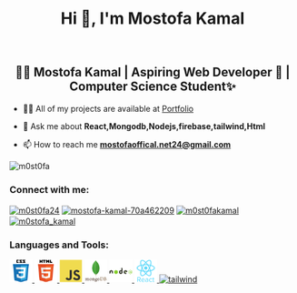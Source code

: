 <h1 align="center">Hi 👋, I'm Mostofa Kamal</h1>
<a href="" target="blank"><img align="center" src="https://cdn.dribbble.com/users/1162077/screenshots/3848914/programmer.gif" alt="" height="w-full" width="full" /></a>
<h2 align="center">👨‍💻 Mostofa Kamal | Aspiring Web Developer 🚀 | Computer Science Student✨</h2>

- 👨‍💻 All of my projects are available at [Portfolio](https://github.com/m0st0fa?tab=repositories)

- 💬 Ask me about **React,Mongodb,Nodejs,firebase,tailwind,Html**

- 📫 How to reach me **mostofaoffical.net24@gmail.com**

<p><img align="center" src="https://github-readme-streak-stats.herokuapp.com/?user=m0st0fa&" alt="m0st0fa" /></p>

<h3 align="left">Connect with me:</h3>
<p align="left">
<a href="https://twitter.com/m0st0fa24" target="blank"><img align="center" src="https://raw.githubusercontent.com/rahuldkjain/github-profile-readme-generator/master/src/images/icons/Social/twitter.svg" alt="m0st0fa24" height="30" width="40" /></a>
<a href="https://linkedin.com/in/mostofa-kamal-70a462209" target="blank"><img align="center" src="https://raw.githubusercontent.com/rahuldkjain/github-profile-readme-generator/master/src/images/icons/Social/linked-in-alt.svg" alt="mostofa-kamal-70a462209" height="30" width="40" /></a>
<a href="https://fb.com/m0st0fakamal" target="blank"><img align="center" src="https://raw.githubusercontent.com/rahuldkjain/github-profile-readme-generator/master/src/images/icons/Social/facebook.svg" alt="m0st0fakamal" height="30" width="40" /></a>
<a href="https://instagram.com/m0stofa_kamal" target="blank"><img align="center" src="https://raw.githubusercontent.com/rahuldkjain/github-profile-readme-generator/master/src/images/icons/Social/instagram.svg" alt="m0stofa_kamal" height="30" width="40" /></a>
</p>

<h3 align="left">Languages and Tools:</h3>
<p align="left"> <a href="https://www.w3schools.com/css/" target="_blank" rel="noreferrer"> <img src="https://raw.githubusercontent.com/devicons/devicon/master/icons/css3/css3-original-wordmark.svg" alt="css3" width="40" height="40"/> </a> <a href="https://www.w3.org/html/" target="_blank" rel="noreferrer"> <img src="https://raw.githubusercontent.com/devicons/devicon/master/icons/html5/html5-original-wordmark.svg" alt="html5" width="40" height="40"/> </a> <a href="https://developer.mozilla.org/en-US/docs/Web/JavaScript" target="_blank" rel="noreferrer"> <img src="https://raw.githubusercontent.com/devicons/devicon/master/icons/javascript/javascript-original.svg" alt="javascript" width="40" height="40"/> </a> <a href="https://www.mongodb.com/" target="_blank" rel="noreferrer"> <img src="https://raw.githubusercontent.com/devicons/devicon/master/icons/mongodb/mongodb-original-wordmark.svg" alt="mongodb" width="40" height="40"/> </a> <a href="https://nodejs.org" target="_blank" rel="noreferrer"> <img src="https://raw.githubusercontent.com/devicons/devicon/master/icons/nodejs/nodejs-original-wordmark.svg" alt="nodejs" width="40" height="40"/> </a> <a href="https://reactjs.org/" target="_blank" rel="noreferrer"> <img src="https://raw.githubusercontent.com/devicons/devicon/master/icons/react/react-original-wordmark.svg" alt="react" width="40" height="40"/> </a> <a href="https://tailwindcss.com/" target="_blank" rel="noreferrer"> <img src="https://www.vectorlogo.zone/logos/tailwindcss/tailwindcss-icon.svg" alt="tailwind" width="40" height="40"/> </a> </p>

